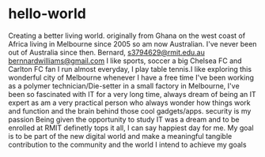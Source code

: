 # hello-world
Creating a better living world. originally from Ghana on the west coast of Africa living in Melbourne since 2005 so am now Australian. I've never been out of Australia since then.
Bernard, s3794629@rmit.edu.au bernnardwilliams@gmail.com 
I like sports, soccer a big Chelsea FC and Carlton FC fan  I run almost everyday, I play table tennis.I like exploring this wonderful city of Melbourne whenever I have a free time I've been working as a polymer technician/Die-setter in a small factory in Melbourne, 
I've been so fascinated with IT for a very long time, always dream of being an IT expert as am a very practical person who always wonder how things work and function and the brain behind those cool gadgets/apps. security is my passion
Being given the opportunity to study IT was a dream and to be enrolled at RMIT definetly tops it all, I can say happiest day for me. 
My goal is to be part of the new digital world and make a meaningful tangible contribution to the community and the world
I intend to achieve my goals

